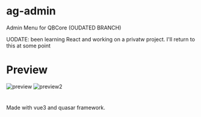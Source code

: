 # ag-admin
 Admin Menu for QBCore (OUDATED BRANCH)

UODATE: been learning React and working on a privatw project. I'll return to this at some point


# Preview
![preview](https://cdn.discordapp.com/attachments/946308781967556643/1115592139921969162/FiveM_b2802_GTAProcess_uDqhofrBZz.png)
![preview2](https://cdn.discordapp.com/attachments/946308781967556643/1115592745361342565/image.png)


#

Made with vue3 and quasar framework.
